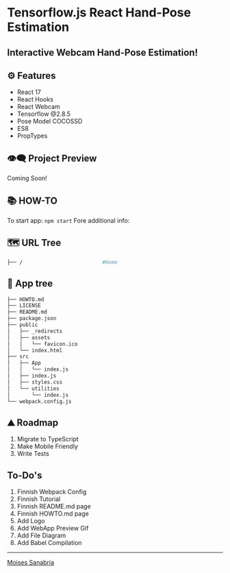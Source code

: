 # Tensorflow.js React Hand-Pose Estimation

## **Interactive Webcam Hand-Pose Estimation!**

## ⚙ Features

- React 17
- React Hooks
- React Webcam
- Tensorflow @2.8.5
- Pose Model COCOSSD
- ES8
- PropTypes

## 👁️‍🗨️ Project Preview

Coming Soon!

## 📚 HOW-TO

To start app: `npm start`
Fore additional info: []()

## 🗺 URL Tree

```bash
├── /                          #Home
```

## 🌿 App tree

``` bash
├── HOWTO.md
├── LICENSE
├── README.md
├── package.json
├── public
│   ├── _redirects
│   ├── assets
│   │   └── favicon.ico
│   └── index.html
├── src
│   ├── App
│   │   └── index.js
│   ├── index.js
│   ├── styles.css
│   └── utilities
│       └── index.js
└── webpack.config.js
```

## ⛰️ Roadmap

1. Migrate to TypeScript
2. Make Mobile Friendly
3. Write Tests

## To-Do's

1. Finnish Webpack Config
2. Finnish Tutorial
3. Finnish README.md page
4. Finnish HOWTO.md page
5. Add Logo
6. Add WebApp Preview Gif
7. Add File Diagram
8. Add Babel Compilation

---
[Moises Sanabria](https://www.moises.tech/)

